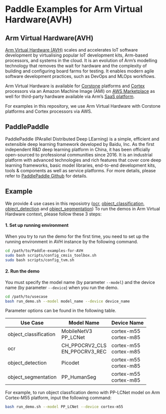 # Paddle Examples for Arm Virtual Hardware(AVH)

## Arm Virtual Hardware(AVH)

[Arm Virtual Hardware (AVH)](https://www.arm.com/products/development-tools/simulation/virtual-hardware) scales and
accelerates IoT software development by virtualising popular IoT development kits, Arm-based processors, and systems in
the cloud. It is an evolution of Arm’s modelling technology that removes the wait for hardware and the complexity of
building and configuring board farms for testing. It enables modern agile software development practices, such as DevOps
and MLOps workflows.

Arm Virtual Hardware is available for [Corstone](https://www.arm.com/products/silicon-ip-subsystems) platforms
and [Cortex](https://www.arm.com/products/silicon-ip-cpu) processors via an Amazon Machine Image (AMI)
on [AWS Marketplace](https://aws.amazon.com/marketplace/pp/prodview-urbpq7yo5va7g) as well for third-party hardware
available via Arm’s [SaaS platform](https://avh.arm.com/).

For examples in this repository, we use Arm Virtual Hardware with Corstone platforms and Cortex processors via AWS.

## PaddlePaddle

PaddlePaddle (PArallel Distributed Deep LEarning) is a simple, efficient and extensible deep learning framework
developed by Baidu, Inc. As the first independent R&D deep learning platform in China, it has been officially
open-sourced to professional communities since 2016. It is an industrial platform with advanced technologies and rich
features that cover core deep learning frameworks, basic model libraries, end-to-end development kits, tools &
components as well as service platforms. For more details, please refer
to [PaddlePaddle Github](https://github.com/PaddlePaddle/Paddle) for details.

## Example

We provide 4 use cases in this reposiotry ([ocr](./ocr), [object_classification](./object_classification), [object_detection](./object_detection) and [object_segmentation](./object_segmentation))
To run the demos in Arm Virtual Hardware context, please follow these 3 steps:

#### 1. Set up running environment

When you try to run the demo for the first time, you need to set up the running environment in AVH instance by the following command.
```bash
cd /path/to/Paddle-examples-for-AVH
sudo bash scripts/config_cmsis_toolbox.sh
sudo bash scripts/config_tvm.sh
```
#### 2. Run the demo

You must specify the model name (by parameter `--model`) and the device name (by parameter `--device`) when you run the demo.
```bash
cd /path/to/usecase
bash run_demo.sh --model model_name --device device_name
```
Parameter options can be found in the following table. 

| Use Case | Model Name | Device Name| 
|-------------------------------------------|-------------|------------|
|object_classification| MobileNetV3<br>PP_LCNet | cortex-m55<br>cortex-m85 |
|ocr| CH_PPOCRV2_CLS <br> EN_PPOCRV3_REC| cortex-m55<br>cortex-m85 |
|object_detection| Picodet | cortex-m55<br>cortex-m85 |
|object_segmentation| PP_HumanSeg | cortex-m55<br>cortex-m85 |

For example, to run object classfication demo with PP-LCNet model on Arm Cortex-M55 platform, input the following command:

```bash
bash run_demo.sh --model PP_LCNet --device cortex-m55
```
